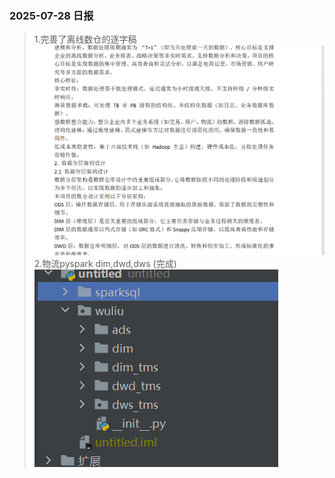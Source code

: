 ### 2025-07-28 日报
>1.完善了离线数仓的逐字稿
![img_1.png](imgs/0728_01.png)
> 2.物流pyspark dim,dwd,dws (完成)
![img_2.png](imgs/0728_02.png)